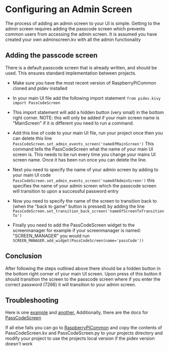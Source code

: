 # Configuring an Admin Screen

The process of adding an admin screen to your UI is simple.
Getting to the admin screen requires adding the passcode screen which prevents common users from accessing the admin screen.
It is assumed you have created your own adminscreen.kv with all the admin functionality


## Adding the passcode screen
There is a default passcode screen that is already written, and should be used. This ensures standard implementation between projects.
* Make sure you have the most recent version of RaspberryPiCommon cloned and pidev installed
* In your main UI file add the following import statement ```from pidev.kivy import PassCodeScreen```

* This import statement will add a hidden button (very small) in the bottom right corner. NOTE: this will only be added if your main
screen name is "MainScreen" if it is different you need to run a command.

 * Add this line of code to your main UI file, run your project once then you can delete this line ```PassCodeScreen.set_admin_events_screen('nameOfMainScreen')```
 This command tells the PassCodeScreen what the name of your main UI screen is. This needs to be run every time you change your mains UI screen name. Once it has been run once you can 
 delete the line.
  
 * Next you need to specify the name of your admin screen by adding to your main UI code ```PassCodeScreen.set_admin_events_screen('nameOfAdminScreen')```
 this specifies the name of your admin screen which the passcode screen will transition to upon a successful password entry
 
 * Now you need to specify the name of the screen to transition back to (when the "back to game" button is pressed) by adding the line ```PassCodeScreen.set_transition_back_screen('nameOfScreenToTransitionTo')```
 
 * Finally you need to add the PassCodeScreen widget to the screenmanager for example if your screenmanager is named: "SCREEN_MANAGER" you would run 
 ```SCREEN_MANAGER.add_widget(PassCodeScreen(name='passCode'))```
 
 
 ## Conclusion
 After following the steps outlined above there should be a hidden button in the bottom right corner of your main UI screen. Upon press of this button
 it should transition the screen to the passcode screen where if you enter the correct password (7266) it will transition to your admin screen.
 
 ## Troubleshooting
 Here is one [example](https://github.com/dpengineering/RaspberryPiCommon/blob/master/PiKivyProjects/NewProject/main.py) and [another.](https://github.com/dpengineering/SandTablePi2.0/blob/master/sandtable/ui/GUI.py)
 Additionally, there are the docs for [PassCodeScreen](https://dpengineering.github.io/RaspberryPiCommon/classpidev_1_1kivy_1_1_pass_code_screen_1_1_pass_code_screen.html)
 
 If all else fails you can go to [RaspberryPiCommon](https://github.com/dpengineering/RaspberryPiCommon/tree/master/pidev/kivy) and copy the contents of PassCodeScreen.kv and PassCodeScreen.py to
 your projects directory and modify your project to use the projects local version if the pidev version doesn't work 